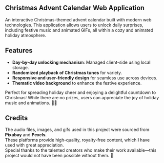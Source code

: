 

## Christmas Advent Calendar Web Application

An interactive Christmas-themed advent calendar built with modern web technologies. This application allows users to unlock daily surprises, including festive music and animated GIFs, all within a cozy and animated holiday atmosphere.

## Features

- **Day-by-day unlocking mechanism**: Managed client-side using local storage.
- **Randomized playback of Christmas tunes** for variety.
- **Responsive and user-friendly design** for seamless use across devices.
- **Thematic video background** to enhance the festive experience.

Perfect for spreading holiday cheer and enjoying a delightful countdown to Christmas! While there are no prizes, users can appreciate the joy of holiday music and animations. 🎄✨

## Credits

The audio files, images, and gifs used in this project were sourced from **Pixabay** and **Pexels**.  
These platforms provide high-quality, royalty-free content, which I have used with great appreciation.  
Special thanks to the talented creators who make their work available—this project would not have been possible without them. 🙏  
